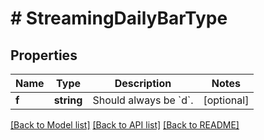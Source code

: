 # # StreamingDailyBarType

## Properties

Name | Type | Description | Notes
------------ | ------------- | ------------- | -------------
**f** | **string** | Should always be &#x60;d&#x60;. | [optional]

[[Back to Model list]](../../README.md#models) [[Back to API list]](../../README.md#endpoints) [[Back to README]](../../README.md)
